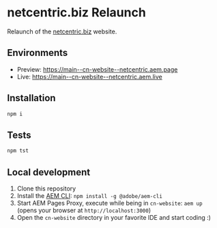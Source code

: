 # netcentric.biz Relaunch
Relaunch of the [netcentric.biz](https://www.netcentric.biz) website.

## Environments
- Preview: https://main--cn-website--netcentric.aem.page
- Live: https://main--cn-website--netcentric.aem.live

## Installation

```sh
npm i
```

## Tests

```sh
npm tst
```

## Local development

1. Clone this repository
1. Install the [AEM CLI](https://github.com/adobe/helix-cli): `npm install -g @adobe/aem-cli`
1. Start AEM Pages Proxy, execute while being in `cn-website`: `aem up` (opens your browser at `http://localhost:3000`)
1. Open the `cn-website` directory in your favorite IDE and start coding :)

